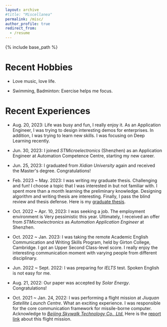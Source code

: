 ```yaml
---
layout: archive
#title: "Miscellanea"
permalink: /misc/
author_profile: true
redirect_from:
  - /resume
---
```


{% include base_path %}

Recent Hobbies
======
<!--* Geek: Technology makes future, here is my [CSDN Blog](https://dwgan.blog.csdn.net/)
-->
* Love music, love life.

* Swimming, Badminton: Exercise helps me focus.

  <!--Billiards, Ping-pong: It is interesting to do kinematic analysis.-->

<!--
Future Plan
=

* Bungee: Always expecting exciting moments.

  -->

Recent Experiences
======

* Aug. 20, 2023: Life was busy and fun, I really enjoy it. As an Application Engineer, I was trying to design interesting demos for enterprises. In addition, I was trying to learn new skills. I was focusing on Deep Learning recently.

* Jun. 30, 2023: I joined _STMicroelectronics_ (Shenzhen) as an Application Engineer at Automation Competence Centre, starting my new career.

* Jun. 25, 2023: I graduated from _Xidian University_ again and received the Master's degree. Congratulations!

* Feb. 2023 ~ May. 2023: I was writing my graduate thesis. Challenging and fun! I choose a topic that I was interested in but not familiar with. I spent more than a month learning the preliminary knowledge. Designing algorithm and writing thesis are interesting. Finally, I pass the blind review and thesis defense. Here is my [graduate thesis](../files/基于扰动压缩感知的光伏电池表面缺陷抗噪声检测技术研究(图书馆上传版).pdf).

* Oct. 2022 ~ Apr. 10, 2023: I was seeking a job. The employment environment is Very pessimistic this year. Ultimately, I received an offer from _STMicroelectronics_ as _Automation Application Engineer_ at Shenzhen.

* Oct. 2022 ~ Jan. 2023: I was taking the remote Academic English Communication and Writing Skills Program, held by Girton College, Cambridge. I got an Upper Second Class-level score. I really enjoy the interesting communication moment with varying people from different disciplinary. 

* Jun. 2022 ~ Sept. 2022: I was preparing for _IELTS_ test. Spoken English is not easy for me.

* Aug. 21, 2022: Our paper was accepted by _Solar Energy_. Congratulations!

* Oct. 2021 ~ Jan. 24, 2022: I was performing a flight mission at _Jiuquan Satellite Launch Centre_. What an exciting experience. I was responsible for the core communication framework for missile-borne computer. Acknowledge to [_Beijing Skywalk Technology Co., Ltd._](https://www.spacetransportation.com.cn/) Here is the [report link](https://www.guancha.cn/industry-science/2022_01_24_623388.shtml) about this flight mission.
